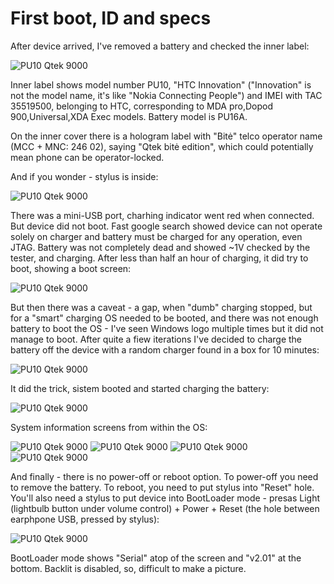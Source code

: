 # First boot, ID and specs

After device arrived, I've removed a battery and checked the inner label:

![PU10 Qtek 9000](img/pu10_002.png?raw=true "PU10 Qtek 9000")

Inner label shows model number PU10, "HTC Innovation" ("Innovation" is not the model name,
it's like "Nokia Connecting People") and IMEI with TAC 35519500, belonging to HTC,
corresponding to MDA pro,Dopod 900,Universal,XDA Exec models. Battery model is PU16A.

On the inner cover there is a hologram label with "Bitė" telco operator name (MCC + MNC: 246 02),
saying "Qtek bitė edition", which could potentially mean phone can be operator-locked.

And if you wonder - stylus is inside:

![PU10 Qtek 9000](img/pu10_005.png?raw=true "PU10 Qtek 9000")

There was a mini-USB port, charhing indicator went red when connected.
But device did not boot. Fast google search showed device can not operate
solely on charger and battery must be charged for any operation, even JTAG.
Battery was not completely dead and showed ~1V checked by the tester, and charging.
After less than half an hour of charging, it did try to boot, showing a boot screen:

![PU10 Qtek 9000](img/pu10_003.png?raw=true "PU10 Qtek 9000")

But then there was a caveat - a gap, when "dumb" charging stopped, but for a "smart"
charging OS needed to be booted, and there was not enough battery to boot the OS - 
I've seen Windows logo multiple times but it did not manage to boot.  After quite a fiew iterations
I've decided to charge the battery off the device with a random charger found in a box for 10 minutes:

![PU10 Qtek 9000](img/pu10_004.png?raw=true "PU10 Qtek 9000")

It did the trick, sistem booted and started charging the battery:

![PU10 Qtek 9000](img/pu10_006.png?raw=true "PU10 Qtek 9000")

System information screens from within the OS:

![PU10 Qtek 9000](img/pu10_007.png?raw=true "PU10 Qtek 9000")
![PU10 Qtek 9000](img/pu10_008.png?raw=true "PU10 Qtek 9000")
![PU10 Qtek 9000](img/pu10_009.png?raw=true "PU10 Qtek 9000")
![PU10 Qtek 9000](img/pu10_010.png?raw=true "PU10 Qtek 9000")

And finally - there is no power-off or reboot option. To power-off you need to remove the battery.
To reboot, you need to put stylus into "Reset" hole. You'll also need a stylus to put device into BootLoader
mode - presas  Light (lightbulb button under volume control) + Power + Reset (the hole between earphpone USB,
pressed by stylus):

![PU10 Qtek 9000](img/pu10_011.png?raw=true "PU10 Qtek 9000")

BootLoader mode shows "Serial" atop of the screen  and "v2.01" at the bottom. Backlit is disabled, so,
difficult to make a picture.
